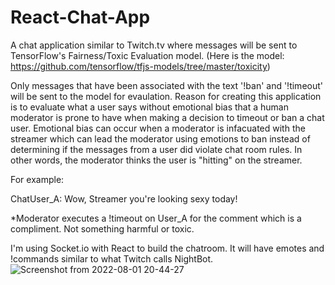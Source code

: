 # React-Chat-App

A chat application similar to Twitch.tv where messages will be sent to TensorFlow's Fairness/Toxic Evaluation model. (Here is the model: https://github.com/tensorflow/tfjs-models/tree/master/toxicity)

Only messages that have been associated with the text '!ban' and '!timeout' will be sent to the model for evaulation. Reason for creating this application is to evaluate what a user says without emotional bias that a human moderator is prone to have when making a decision to timeout or ban a chat user. Emotional bias can occur when a moderator is infacuated with the streamer which can lead the moderator using emotions to ban instead of determining if the messages from a user did violate chat room rules. In other words, the moderator thinks the user is "hitting" on the streamer. 

For example:

ChatUser_A: Wow, Streamer you're looking sexy today! 

*Moderator executes a !timeout on User_A for the comment which is a compliment. Not something harmful or toxic. 

I'm using Socket.io with React to build the chatroom. It will have emotes and !commands similar to what Twitch calls NightBot. 
![Screenshot from 2022-08-01 20-44-27](https://user-images.githubusercontent.com/41549429/182274059-d70c5b4e-9904-4191-a730-b4157f6ff277.png)
